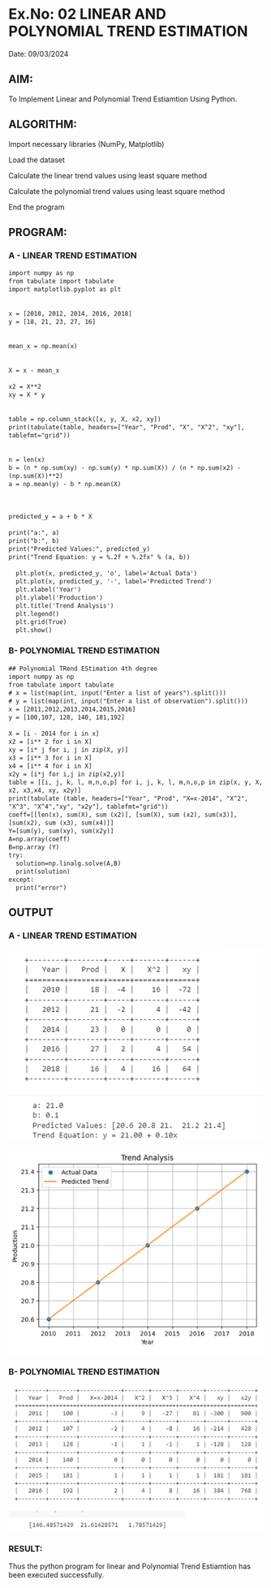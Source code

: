 # Ex.No: 02 LINEAR AND POLYNOMIAL TREND ESTIMATION
Date: 09/03/2024

## AIM:
To Implement Linear and Polynomial Trend Estiamtion Using Python.

## ALGORITHM:
Import necessary libraries (NumPy, Matplotlib)

Load the dataset

Calculate the linear trend values using least square method

Calculate the polynomial trend values using least square method

End the program

## PROGRAM:
### A - LINEAR TREND ESTIMATION
```
import numpy as np
from tabulate import tabulate
import matplotlib.pyplot as plt


x = [2010, 2012, 2014, 2016, 2018]
y = [18, 21, 23, 27, 16]


mean_x = np.mean(x)


X = x - mean_x

x2 = X**2
xy = X * y


table = np.column_stack([x, y, X, x2, xy])
print(tabulate(table, headers=["Year", "Prod", "X", "X^2", "xy"], tablefmt="grid"))


n = len(x)
b = (n * np.sum(xy) - np.sum(y) * np.sum(X)) / (n * np.sum(x2) - (np.sum(X))**2)
a = np.mean(y) - b * np.mean(X)



predicted_y = a + b * X

print("a:", a)
print("b:", b)
print("Predicted Values:", predicted_y)
print("Trend Equation: y = %.2f + %.2fx" % (a, b))

  plt.plot(x, predicted_y, 'o', label='Actual Data')
  plt.plot(x, predicted_y, '-', label='Predicted Trend')
  plt.xlabel('Year')
  plt.ylabel('Production')
  plt.title('Trend Analysis')
  plt.legend()
  plt.grid(True)
  plt.show()
```

### B- POLYNOMIAL TREND ESTIMATION
```
## Polynomial TRend EStimation 4th degree
import numpy as np
from tabulate import tabulate
# x = list(map(int, input("Enter a list of years").split()))
# y = list(map(int, input("Enter a list of observation").split()))
x = [2011,2012,2013,2014,2015,2016]
y = [100,107, 128, 140, 181,192]

X = [i - 2014 for i in x]
x2 = [i** 2 for i in X]
xy = [i* j for i, j in zip(X, y)]
x3 = [i** 3 for i in X]
x4 = [i** 4 for i in X]
x2y = [i*j for i,j in zip(x2,y)]
table = [[i, j, k, l, m,n,o,p] for i, j, k, l, m,n,o,p in zip(x, y, X, x2, x3,x4, xy, x2y)]
print(tabulate (table, headers=["Year", "Prod", "X=x-2014", "X^2", "X^3", "X^4","xy", "x2y"], tablefmt="grid"))
coeff=[[len(x), sum(X), sum (x2)], [sum(X), sum (x2), sum(x3)], [sum(x2), sum (x3), sum(x4)]]
Y=[sum(y), sum(xy), sum(x2y)]
A=np.array(coeff)
B=np.array (Y)
try:
  solution=np.linalg.solve(A,B)
  print(solution)
except:
  print("error")
```
## OUTPUT
### A - LINEAR TREND ESTIMATION
![ts1](https://github.com/Kishore00007/TSA_EXP2/blob/main/t1.png)

![ts2](https://github.com/Kishore00007/TSA_EXP2/blob/main/t2.png)

### B- POLYNOMIAL TREND ESTIMATION
![ts3](https://github.com/Kishore00007/TSA_EXP2/blob/main/t3.png)

### RESULT:
Thus the python program for linear and Polynomial Trend Estiamtion has been executed successfully.
